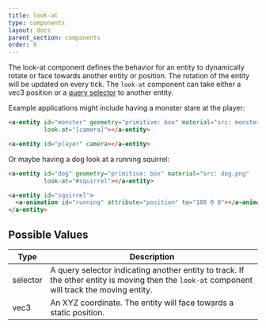 ```yaml
---
title: look-at
type: components
layout: docs
parent_section: components
order: 9
---
```


The look-at component defines the behavior for an entity to dynamically rotate or face towards another entity or position. The rotation of the entity will be updated on every tick. The `look-at` component can take either a vec3 position or a [query selector](mdn-queryselector) to another entity.

Example applications might include having a monster stare at the player:

```html
<a-entity id="monster" geometry="primitive: box" material="src: monster.png"
          look-at="[camera]"></a-entity>

<a-entity id="player" camera></a-entity>
```

Or maybe having a dog look at a running squirrel:

```html
<a-entity id="dog" geometry="primitive: box" material="src: dog.png"
          look-at="#squirrel"></a-entity>

<a-entity id="squirrel">
  <a-animation id="running" attribute="position" to="100 0 0"></a-animation>
</a-entity>
```

## Possible Values

| Type     | Description                                                                                                                                   |
|----------|-----------------------------------------------------------------------------------------------------------------------------------------------|
| selector | A query selector indicating another entity to track. If the other entity is moving then the `look-at` component will track the moving entity. |
| vec3     | An XYZ coordinate. The entity will face towards a static position.                                                                            |

[mdn-queryselector]: https://developer.mozilla.org/docs/Web/API/Document/querySelector
